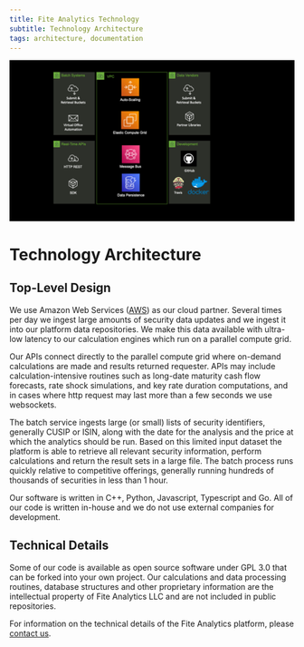 ```yaml
---
title: Fite Analytics Technology
subtitle: Technology Architecture
tags: architecture, documentation
---
```


![](./images/fite_architecture.png)

# Technology Architecture

## Top-Level Design

We use Amazon Web Services ([AWS](https://aws.amazon.com)) as our cloud partner. Several times per day we ingest 
large amounts of security data updates and we ingest it into our platform data repositories. We make this data available 
with ultra-low latency to our calculation engines which run on a parallel compute grid.

Our APIs connect directly to the parallel compute grid where on-demand calculations are made and results returned 
requester. APIs may include calculation-intensive routines such as long-date maturity cash flow forecasts, rate shock 
simulations, and key rate duration computations, and in cases where http request may last more than a few seconds we use websockets.

The batch service ingests large (or small) lists of security identifiers, generally CUSIP or ISIN, along with the date 
for the analysis and the price at which the analytics should be run. Based on this limited input dataset the platform is 
able to retrieve all relevant security information, perform calculations and return the result sets in a large file. The batch 
process runs quickly relative to competitive offerings, generally running hundreds of thousands of securities in less than 
1 hour.

Our software is written in C++, Python, Javascript, Typescript and Go. All of our code is written in-house and we 
do not use external companies for development.

## Technical Details

Some of our code is available as open source software under GPL 3.0 that can be forked into your own project. Our calculations and data processing 
routines, database structures and other proprietary information are the intellectual property of Fite Analytics LLC 
and are not included in public repositories.

For information on the technical details of the Fite Analytics platform, please [contact us](mailto:info@fiteanalytics.com).

